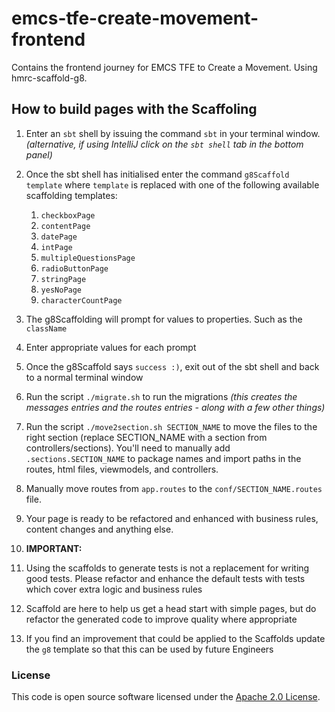 
# emcs-tfe-create-movement-frontend

Contains the frontend journey for EMCS TFE to Create a Movement. Using hmrc-scaffold-g8.

## How to build pages with the Scaffoling

1) Enter an `sbt` shell by issuing the command `sbt` in your terminal window. _(alternative, if using IntelliJ click on the `sbt shell` tab in the bottom panel)_


2) Once the sbt shell has initialised enter the command `g8Scaffold template` where `template` is replaced with one of the following available scaffolding templates:
   1) `checkboxPage`
   2) `contentPage`
   3) `datePage`
   4) `intPage`
   5) `multipleQuestionsPage`
   6) `radioButtonPage`
   7) `stringPage`
   8) `yesNoPage`
   9) `characterCountPage`


3) The g8Scaffolding will prompt for values to properties. Such as the `className`


4) Enter appropriate values for each prompt


5) Once the g8Scaffold says `success :)`, exit out of the sbt shell and back to a normal terminal window


6) Run the script `./migrate.sh` to run the migrations _(this creates the messages entries and the routes entries - along with a few other things)_


7) Run the script `./move2section.sh SECTION_NAME` to move the files to the right section (replace SECTION_NAME with a section from controllers/sections).
   You'll need to manually add `.sections.SECTION_NAME` to package names and import paths in the routes, html files, viewmodels, and controllers.


8) Manually move routes from `app.routes` to the `conf/SECTION_NAME.routes` file.


9) Your page is ready to be refactored and enhanced with business rules, content changes and anything else.


10) **IMPORTANT:**
   1) Using the scaffolds to generate tests is not a replacement for writing good tests. Please refactor and enhance the default tests with tests which cover extra logic and business rules
   2) Scaffold are here to help us get a head start with simple pages, but do refactor the generated code to improve quality where appropriate
   3) If you find an improvement that could be applied to the Scaffolds update the `g8` template so that this can be used by future Engineers

### License

This code is open source software licensed under the [Apache 2.0 License]("http://www.apache.org/licenses/LICENSE-2.0.html").
